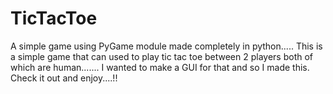 # TicTacToe
A simple game using PyGame module made completely in python.....
This is a simple game that can used to play tic tac toe between 2 players both of which are human.......
I wanted to make a GUI for that and so I made this.
Check it out and enjoy....!!
